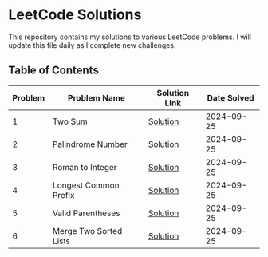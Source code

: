 # LeetCode Solutions 

This repository contains my solutions to various LeetCode problems. I will update this file daily as I complete new challenges.

## Table of Contents

| Problem  | Problem Name              | Solution Link                              | Date Solved  |
|----------|---------------------------|---------------------------------------------|--------------|
| 1        | Two Sum                    | [Solution](./0001-two-sum)                  | 2024-09-25   |
| 2        | Palindrome Number          | [Solution](./0009-palindrome-number)        | 2024-09-25   |
| 3        | Roman to Integer           | [Solution](./0013-roman-to-integer)         | 2024-09-25   |
| 4        | Longest Common Prefix      | [Solution](./0014-longest-common-prefix)    | 2024-09-25   |
| 5        | Valid Parentheses          | [Solution](./0020-valid-parentheses)        | 2024-09-25   |
| 6        | Merge Two Sorted Lists     | [Solution](./0021-merge-two-sorted-lists)   | 2024-09-25   |
